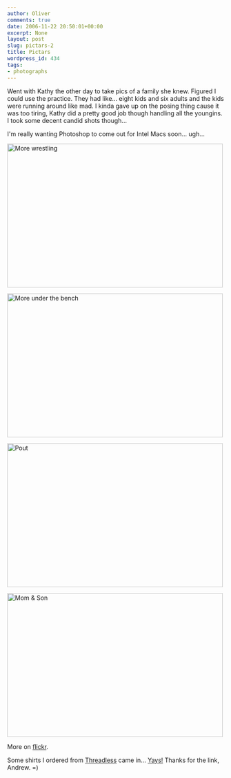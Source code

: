 ```yaml
---
author: Oliver
comments: true
date: 2006-11-22 20:50:01+00:00
excerpt: None
layout: post
slug: pictars-2
title: Pictars
wordpress_id: 434
tags:
- photographs
---
```


Went with Kathy the other day to take pics of a family she knew.  Figured I could use the practice.  They had like... eight kids and six adults and the kids were running around like mad.  I kinda gave up on the posing thing cause it was too tiring, Kathy did a pretty good job though handling all the youngins.  I took some decent candid shots though...

I'm really wanting Photoshop to come out for Intel Macs soon... ugh...

<a href="http://www.flickr.com/photos/owiber/302932279/" title="Photo Sharing"><img src="http://static.flickr.com/104/302932279_b9eda26fbd.jpg" width="500" height="333" alt="More wrestling" /></a>

<a href="http://www.flickr.com/photos/owiber/302920989/" title="Photo Sharing"><img src="http://static.flickr.com/105/302920989_441a5acd75.jpg" width="500" height="333" alt="More under the bench" /></a>

<a href="http://www.flickr.com/photos/owiber/302915246/" title="Photo Sharing"><img src="http://static.flickr.com/110/302915246_30d9de437b.jpg" width="500" height="333" alt="Pout" /></a>

<a href="http://www.flickr.com/photos/owiber/302914256/" title="Photo Sharing"><img src="http://static.flickr.com/122/302914256_a60ae4dc8f.jpg" width="500" height="333" alt="Mom & Son" /></a>

More on <a href="http://www.flickr.com/photos/owiber/sets/72157594386104355/">flickr</a>.

Some shirts I ordered from <a href="http://www.threadless.com">Threadless</a> came in... <a href="http://www.threadless.com/product/207/Missing_Piece">Yays!</a> Thanks for the link, Andrew. =)